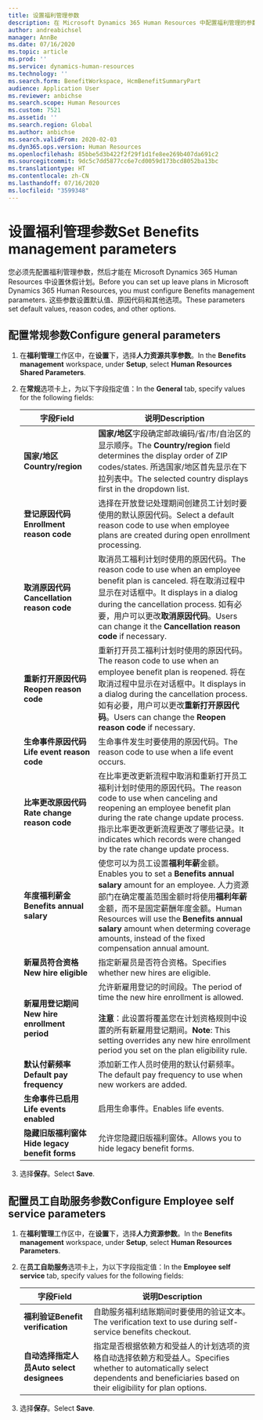 ```yaml
---
title: 设置福利管理参数
description: 在 Microsoft Dynamics 365 Human Resources 中配置福利管理的参数。
author: andreabichsel
manager: AnnBe
ms.date: 07/16/2020
ms.topic: article
ms.prod: ''
ms.service: dynamics-human-resources
ms.technology: ''
ms.search.form: BenefitWorkspace, HcmBenefitSummaryPart
audience: Application User
ms.reviewer: anbichse
ms.search.scope: Human Resources
ms.custom: 7521
ms.assetid: ''
ms.search.region: Global
ms.author: anbichse
ms.search.validFrom: 2020-02-03
ms.dyn365.ops.version: Human Resources
ms.openlocfilehash: 85bbe5d3b422f2f29f1d1fe8ee269b407da691c2
ms.sourcegitcommit: 9dc5c7dd5877cc6e7cd0059d173bcd8052ba13bc
ms.translationtype: HT
ms.contentlocale: zh-CN
ms.lasthandoff: 07/16/2020
ms.locfileid: "3599348"
---
```

# <a name="set-benefits-management-parameters"></a><span data-ttu-id="7c161-103">设置福利管理参数</span><span class="sxs-lookup"><span data-stu-id="7c161-103">Set Benefits management parameters</span></span>

<span data-ttu-id="7c161-104">您必须先配置福利管理参数，然后才能在 Microsoft Dynamics 365 Human Resources 中设置休假计划。</span><span class="sxs-lookup"><span data-stu-id="7c161-104">Before you can set up leave plans in Microsoft Dynamics 365 Human Resources, you must configure Benefits management parameters.</span></span> <span data-ttu-id="7c161-105">这些参数设置默认值、原因代码和其他选项。</span><span class="sxs-lookup"><span data-stu-id="7c161-105">These parameters set default values, reason codes, and other options.</span></span>

## <a name="configure-general-parameters"></a><span data-ttu-id="7c161-106">配置常规参数</span><span class="sxs-lookup"><span data-stu-id="7c161-106">Configure general parameters</span></span>

1. <span data-ttu-id="7c161-107">在**福利管理**工作区中，在**设置**下，选择**人力资源共享参数**。</span><span class="sxs-lookup"><span data-stu-id="7c161-107">In the **Benefits management** workspace, under **Setup**, select **Human Resources Shared Parameters**.</span></span>

2. <span data-ttu-id="7c161-108">在**常规**选项卡上，为以下字段指定值：</span><span class="sxs-lookup"><span data-stu-id="7c161-108">In the **General** tab, specify values for the following fields:</span></span>

   | <span data-ttu-id="7c161-109">字段</span><span class="sxs-lookup"><span data-stu-id="7c161-109">Field</span></span> | <span data-ttu-id="7c161-110">说明</span><span class="sxs-lookup"><span data-stu-id="7c161-110">Description</span></span> |
   | --- | --- |
   | <span data-ttu-id="7c161-111">**国家/地区**</span><span class="sxs-lookup"><span data-stu-id="7c161-111">**Country/region**</span></span> | <span data-ttu-id="7c161-112">**国家/地区**字段确定邮政编码/省/市/自治区的显示顺序。</span><span class="sxs-lookup"><span data-stu-id="7c161-112">The **Country/region** field determines the display order of ZIP codes/states.</span></span> <span data-ttu-id="7c161-113">所选国家/地区首先显示在下拉列表中。</span><span class="sxs-lookup"><span data-stu-id="7c161-113">The selected country displays first in the dropdown list.</span></span> |
   | <span data-ttu-id="7c161-114">**登记原因代码**</span><span class="sxs-lookup"><span data-stu-id="7c161-114">**Enrollment reason code**</span></span> | <span data-ttu-id="7c161-115">选择在开放登记处理期间创建员工计划时要使用的默认原因代码。</span><span class="sxs-lookup"><span data-stu-id="7c161-115">Select a default reason code to use when employee plans are created during open enrollment processing.</span></span> |
   | <span data-ttu-id="7c161-116">**取消原因代码**</span><span class="sxs-lookup"><span data-stu-id="7c161-116">**Cancellation reason code**</span></span> | <span data-ttu-id="7c161-117">取消员工福利计划时使用的原因代码。</span><span class="sxs-lookup"><span data-stu-id="7c161-117">The reason code to use when an employee benefit plan is canceled.</span></span> <span data-ttu-id="7c161-118">将在取消过程中显示在对话框中。</span><span class="sxs-lookup"><span data-stu-id="7c161-118">It displays in a dialog during the cancellation process.</span></span> <span data-ttu-id="7c161-119">如有必要，用户可以更改**取消原因代码**。</span><span class="sxs-lookup"><span data-stu-id="7c161-119">Users can change it the **Cancellation reason code** if necessary.</span></span> |
   | <span data-ttu-id="7c161-120">**重新打开原因代码**</span><span class="sxs-lookup"><span data-stu-id="7c161-120">**Reopen reason code**</span></span> | <span data-ttu-id="7c161-121">重新打开员工福利计划时使用的原因代码。</span><span class="sxs-lookup"><span data-stu-id="7c161-121">The reason code to use when an employee benefit plan is reopened.</span></span> <span data-ttu-id="7c161-122">将在取消过程中显示在对话框中。</span><span class="sxs-lookup"><span data-stu-id="7c161-122">It displays in a dialog during the cancellation process.</span></span> <span data-ttu-id="7c161-123">如有必要，用户可以更改**重新打开原因代码**。</span><span class="sxs-lookup"><span data-stu-id="7c161-123">Users can change the **Reopen reason code** if necessary.</span></span> | 
   | <span data-ttu-id="7c161-124">**生命事件原因代码**</span><span class="sxs-lookup"><span data-stu-id="7c161-124">**Life event reason code**</span></span> | <span data-ttu-id="7c161-125">生命事件发生时要使用的原因代码。</span><span class="sxs-lookup"><span data-stu-id="7c161-125">The reason code to use when a life event occurs.</span></span> |
   | <span data-ttu-id="7c161-126">**比率更改原因代码**</span><span class="sxs-lookup"><span data-stu-id="7c161-126">**Rate change reason code**</span></span> | <span data-ttu-id="7c161-127">在比率更改更新流程中取消和重新打开员工福利计划时使用的原因代码。</span><span class="sxs-lookup"><span data-stu-id="7c161-127">The reason code to use when canceling and reopening an employee benefit plan during the rate change update process.</span></span> <span data-ttu-id="7c161-128">指示比率更改更新流程更改了哪些记录。</span><span class="sxs-lookup"><span data-stu-id="7c161-128">It indicates which records were changed by the rate change update process.</span></span> |
   | <span data-ttu-id="7c161-129">**年度福利薪金**</span><span class="sxs-lookup"><span data-stu-id="7c161-129">**Benefits annual salary**</span></span> | <span data-ttu-id="7c161-130">使您可以为员工设置**福利年薪**金额。</span><span class="sxs-lookup"><span data-stu-id="7c161-130">Enables you to set a **Benefits annual salary** amount for an employee.</span></span> <span data-ttu-id="7c161-131">人力资源部门在确定覆盖范围金额时将使用**福利年薪**金额，而不是固定薪酬年度金额。</span><span class="sxs-lookup"><span data-stu-id="7c161-131">Human Resources will use the **Benefits annual salary** amount when determing coverage amounts, instead of the fixed compensation annual amount.</span></span> |
   | <span data-ttu-id="7c161-132">**新雇员符合资格**</span><span class="sxs-lookup"><span data-stu-id="7c161-132">**New hire eligible**</span></span> | <span data-ttu-id="7c161-133">指定新雇员是否符合资格。</span><span class="sxs-lookup"><span data-stu-id="7c161-133">Specifies whether new hires are eligible.</span></span> |
   | <span data-ttu-id="7c161-134">**新雇用登记期间**</span><span class="sxs-lookup"><span data-stu-id="7c161-134">**New hire enrollment period**</span></span> | <span data-ttu-id="7c161-135">允许新雇用登记的时间段。</span><span class="sxs-lookup"><span data-stu-id="7c161-135">The period of time the new hire enrollment is allowed.</span></span></br></br><span data-ttu-id="7c161-136">**注意**：此设置将覆盖您在计划资格规则中设置的所有新雇用登记期间。</span><span class="sxs-lookup"><span data-stu-id="7c161-136">**Note**: This setting overrides any new hire enrollment period you set on the plan eligibility rule.</span></span> |
   | <span data-ttu-id="7c161-137">**默认付薪频率**</span><span class="sxs-lookup"><span data-stu-id="7c161-137">**Default pay frequency**</span></span> | <span data-ttu-id="7c161-138">添加新工作人员时使用的默认付薪频率。</span><span class="sxs-lookup"><span data-stu-id="7c161-138">The default pay frequency to use when new workers are added.</span></span> |
   | <span data-ttu-id="7c161-139">**生命事件已启用**</span><span class="sxs-lookup"><span data-stu-id="7c161-139">**Life events enabled**</span></span> | <span data-ttu-id="7c161-140">启用生命事件。</span><span class="sxs-lookup"><span data-stu-id="7c161-140">Enables life events.</span></span> |
   | <span data-ttu-id="7c161-141">**隐藏旧版福利窗体**</span><span class="sxs-lookup"><span data-stu-id="7c161-141">**Hide legacy benefit forms**</span></span> | <span data-ttu-id="7c161-142">允许您隐藏旧版福利窗体。</span><span class="sxs-lookup"><span data-stu-id="7c161-142">Allows you to hide legacy benefit forms.</span></span> |

3. <span data-ttu-id="7c161-143">选择**保存**。</span><span class="sxs-lookup"><span data-stu-id="7c161-143">Select **Save**.</span></span>

## <a name="configure-employee-self-service-parameters"></a><span data-ttu-id="7c161-144">配置员工自助服务参数</span><span class="sxs-lookup"><span data-stu-id="7c161-144">Configure Employee self service parameters</span></span>

1. <span data-ttu-id="7c161-145">在**福利管理**工作区中，在**设置**下，选择**人力资源参数**。</span><span class="sxs-lookup"><span data-stu-id="7c161-145">In the **Benefits management** workspace, under **Setup**, select **Human Resources Parameters**.</span></span>

2. <span data-ttu-id="7c161-146">在**员工自助服务**选项卡上，为以下字段指定值：</span><span class="sxs-lookup"><span data-stu-id="7c161-146">In the **Employee self service** tab, specify values for the following fields:</span></span>

   | <span data-ttu-id="7c161-147">字段</span><span class="sxs-lookup"><span data-stu-id="7c161-147">Field</span></span> | <span data-ttu-id="7c161-148">说明</span><span class="sxs-lookup"><span data-stu-id="7c161-148">Description</span></span> |
   | --- | --- |
   | <span data-ttu-id="7c161-149">**福利验证**</span><span class="sxs-lookup"><span data-stu-id="7c161-149">**Benefit verification**</span></span> | <span data-ttu-id="7c161-150">自助服务福利结账期间时要使用的验证文本。</span><span class="sxs-lookup"><span data-stu-id="7c161-150">The verification text to use during self-service benefits checkout.</span></span> |
   | <span data-ttu-id="7c161-151">**自动选择指定人员**</span><span class="sxs-lookup"><span data-stu-id="7c161-151">**Auto select designees**</span></span> | <span data-ttu-id="7c161-152">指定是否根据依赖方和受益人的计划选项的资格自动选择依赖方和受益人。</span><span class="sxs-lookup"><span data-stu-id="7c161-152">Specifies whether to automatically select dependents and beneficiaries based on their eligibility for plan options.</span></span> |

3. <span data-ttu-id="7c161-153">选择**保存**。</span><span class="sxs-lookup"><span data-stu-id="7c161-153">Select **Save**.</span></span>
